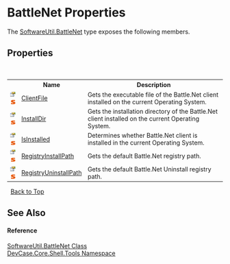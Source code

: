 # BattleNet Properties
 

The <a href="T_DevCase_Core_Shell_Tools_SoftwareUtil_BattleNet">SoftwareUtil.BattleNet</a> type exposes the following members.


## Properties
&nbsp;<table><tr><th></th><th>Name</th><th>Description</th></tr><tr><td>![Public property](media/pubproperty.gif "Public property")![Static member](media/static.gif "Static member")</td><td><a href="P_DevCase_Core_Shell_Tools_SoftwareUtil_BattleNet_ClientFile">ClientFile</a></td><td>
Gets the executable file of the Battle.Net client installed on the current Operating System.</td></tr><tr><td>![Public property](media/pubproperty.gif "Public property")![Static member](media/static.gif "Static member")</td><td><a href="P_DevCase_Core_Shell_Tools_SoftwareUtil_BattleNet_InstallDir">InstallDir</a></td><td>
Gets the installation directory of the Battle.Net client installed on the current Operating System.</td></tr><tr><td>![Public property](media/pubproperty.gif "Public property")![Static member](media/static.gif "Static member")</td><td><a href="P_DevCase_Core_Shell_Tools_SoftwareUtil_BattleNet_IsInstalled">IsInstalled</a></td><td>
Determines whether Battle.Net client is installed in the current Operating System.</td></tr><tr><td>![Public property](media/pubproperty.gif "Public property")![Static member](media/static.gif "Static member")</td><td><a href="P_DevCase_Core_Shell_Tools_SoftwareUtil_BattleNet_RegistryInstallPath">RegistryInstallPath</a></td><td>
Gets the default Battle.Net registry path.</td></tr><tr><td>![Public property](media/pubproperty.gif "Public property")![Static member](media/static.gif "Static member")</td><td><a href="P_DevCase_Core_Shell_Tools_SoftwareUtil_BattleNet_RegistryUninstallPath">RegistryUninstallPath</a></td><td>
Gets the default Battle.Net Uninstall registry path.</td></tr></table>&nbsp;
<a href="#battlenet-properties">Back to Top</a>

## See Also


#### Reference
<a href="T_DevCase_Core_Shell_Tools_SoftwareUtil_BattleNet">SoftwareUtil.BattleNet Class</a><br /><a href="N_DevCase_Core_Shell_Tools">DevCase.Core.Shell.Tools Namespace</a><br />
